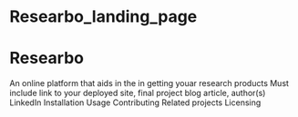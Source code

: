 # Researbo_landing_page
# Researbo
An online platform that aids in the in getting youar research products
Must include link to your deployed site, final project blog article, author(s) LinkedIn
Installation
Usage
Contributing
Related projects
Licensing
